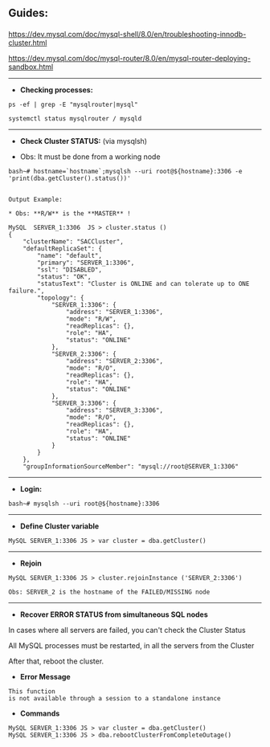 ## Guides: <p>
https://dev.mysql.com/doc/mysql-shell/8.0/en/troubleshooting-innodb-cluster.html <p>
https://dev.mysql.com/doc/mysql-router/8.0/en/mysql-router-deploying-sandbox.html <p>

--------------------
* **Checking processes:**

```
ps -ef | grep -E "mysqlrouter|mysql"

systemctl status mysqlrouter / mysqld

```

--------------------
* **Check Cluster STATUS:** (via mysqlsh)

* Obs: It must be done from a working node

```
bash~# hostname=`hostname`;mysqlsh --uri root@${hostname}:3306 -e 'print(dba.getCluster().status())'


Output Example:

* Obs: **R/W** is the **MASTER** !

MySQL  SERVER_1:3306  JS > cluster.status ()
{
    "clusterName": "SACCluster", 
    "defaultReplicaSet": {
        "name": "default", 
        "primary": "SERVER_1:3306", 
        "ssl": "DISABLED", 
        "status": "OK", 
        "statusText": "Cluster is ONLINE and can tolerate up to ONE failure.", 
        "topology": {
            "SERVER_1:3306": {
                "address": "SERVER_1:3306", 
                "mode": "R/W", 
                "readReplicas": {}, 
                "role": "HA", 
                "status": "ONLINE"
            }, 
            "SERVER_2:3306": {
                "address": "SERVER_2:3306", 
                "mode": "R/O", 
                "readReplicas": {}, 
                "role": "HA", 
                "status": "ONLINE"
            }, 
            "SERVER_3:3306": {
                "address": "SERVER_3:3306", 
                "mode": "R/O", 
                "readReplicas": {}, 
                "role": "HA", 
                "status": "ONLINE"
            }
        }
    }, 
    "groupInformationSourceMember": "mysql://root@SERVER_1:3306"

```

--------------------
* **Login:**

```
bash~# mysqlsh --uri root@${hostname}:3306
```

--------------------
* **Define Cluster variable**

```
MySQL SERVER_1:3306 JS > var cluster = dba.getCluster()
```

--------------------
* **Rejoin**

```
MySQL SERVER_1:3306 JS > cluster.rejoinInstance ('SERVER_2:3306')

Obs: SERVER_2 is the hostname of the FAILED/MISSING node
```

--------------------
* **Recover ERROR STATUS from simultaneous SQL nodes**

In cases where all servers are failed, you can't check the Cluster Status <p>
All MySQL processes must be restarted, in all the servers from the Cluster <p>
After that, reboot the cluster. <p>

* **Error Message**
```
This function
is not available through a session to a standalone instance
```

* **Commands**

```
MySQL SERVER_1:3306 JS > var cluster = dba.getCluster()
MySQL SERVER_1:3306 JS > dba.rebootClusterFromCompleteOutage()


```
